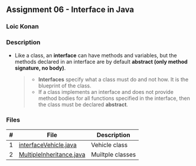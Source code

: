 ## Assignment 06 - Interface in Java 

### Loic Konan

### Description

- Like a class, an **interface** can have methods and variables, but the methods declared in an interface are by default **abstract (only method signature, no body)**.

  > - **Interfaces** specify what a class must do and not how. It is the blueprint of the class.
  > - If a class implements an interface and does not provide method bodies for all functions specified in the interface, then the class must be declared **abstract**.
  
### Files

|   #   | File                                                 | Description |
| :---: | ---------------------------------------------------- | ----------- |
|   1   | [interfaceVehicle.java](interfaceVehicle.java)       |Vehicle class             |
|   2   | [MultipleInheritance.java](MultipleInheritance.java) |Muiltple classes            |

